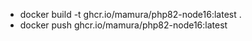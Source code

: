 - docker build -t ghcr.io/mamura/php82-node16:latest .
- docker push ghcr.io/mamura/php82-node16:latest